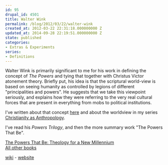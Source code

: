 ```yaml
---
id: 95
drupal_id: 4501
title: Walter Wink
permalink: /blog/2012/03/22/walter-wink
created_at: 2012-03-22 22:31:18.000000000 Z
updated_at: 2014-09-28 22:19:51.000000000 Z
state: published
categories:
- Extras & Experiments
series:
- Definitions
---
```

Walter Wink is primarily significant to me for his work in defining the concept of *The Powers* and tying that together with Christus Victor atonement theory. Briefly put, his idea is that the scriptural world-view is based on seeing humanity as controlled by legions of different "principalities and powers". He suggests that we take this viewpoint seriously, and explains how they were referring to the very real cultural forces that are present in everything from mobs to political institutions.

I've written about that concept [here](http://micahredding.com/blog/2012/03/22/aliens-among-us) and about the worldview in my series [Christianity as Anthropology](http://micahredding.com/blog/series/christianity-anthropology).  

I've read his *Powers Trilogy*, and then the more summary work "The Powers That Be".

<a href="http://www.amazon.com/gp/product/0385487525/ref=as_li_ss_tl?ie=UTF8&tag=httpmicahreco-20&linkCode=as2&camp=1789&creative=390957&creativeASIN=0385487525">The Powers That Be: Theology for a New Millennium</a><img src="http://www.assoc-amazon.com/e/ir?t=httpmicahreco-20&l=as2&o=1&a=0385487525" width="1" height="1" border="0" alt="" style="border:none !important; margin:0px !important;" />  
<a target="_blank" href="http://www.amazon.com/gp/entity/Walter-Wink/B001HMKEVA/?ie=UTF8&tag=httpmicahreco-20&linkCode=ur2&camp=1789&creative=390957">All other books</a><img src="https://www.assoc-amazon.com/e/ir?t=httpmicahreco-20&l=ur2&o=1" width="1" height="1" border="0" alt="" style="border:none !important; margin:0px !important;" />

[wiki](http://en.wikipedia.org/wiki/Walter_Wink) - [website](http://www.walterwink.com/)
